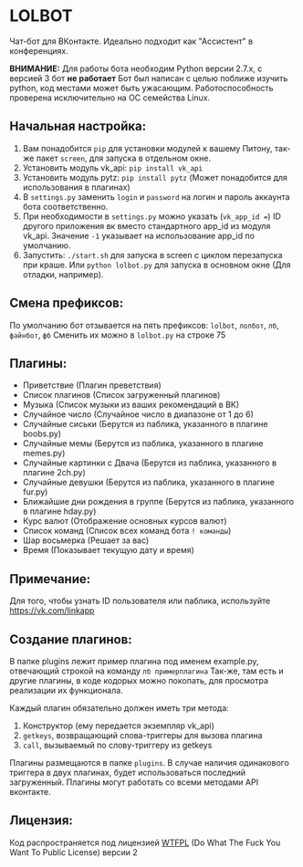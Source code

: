 LOLBOT
========

Чат-бот для ВКонтакте.
Идеально подходит как "Ассистент" в конференциях.

**ВНИМАНИЕ:**
Для работы бота необходим Python версии 2.7.x, с версией 3 бот **не работает**
Бот был написан с целью поближе изучить python, код местами может быть ужасающим.
Работоспособность проверена исключительно на ОС семейства Linux.

## Начальная настройка:
1. Вам понадобится `pip` для установки модулей к вашему Питону, так-же пакет `screen`, для запуска в отдельном окне.
2. Установить модуль vk_api: `pip install vk_api`
3. Установить модуль pytz: `pip install pytz` (Может понадобится для использования в плагинах)
4. В `settings.py` заменить `login` и `password` на логин и пароль аккаунта бота соответственно. 
5. При необходимости в `settings.py` можно указать (`vk_app_id =`) ID другого приложения вк вместо стандартного app_id из модуля vk_api. 
Значение `-1` указывает на использование app_id по умолчанию.
6. Запустить: `./start.sh` для запуска в screen с циклом перезапуска при краше. 
   Или `python lolbot.py` для запуска в основном окне (Для отладки, например).

## Смена префиксов:
По умолчанию бот отзывается на пять префиксов: `lolbot`, `лолбот`, `лб`, `файнбот`, `фб`
Сменить их можно в `lolbot.py` на строке 75

## Плагины:
* Приветствие (Плагин преветствия)
* Список плагинов (Список загруженный плагинов)
* Музыка (Список музыки из ваших рекомендаций в ВК)
* Случайное число (Случайное число в диапазоне от 1 до 6)
* Случайные сиськи (Берутся из паблика, указанного в плагине boobs.py)
* Случайные мемы (Берутся из паблика, указанного в плагине memes.py)
* Случайные картинки с Двача (Берутся из паблика, указанного в плагине 2ch.py)
* Случайные девушки (Берутся из паблика, указанного в плагине fur.py)
* Ближайшие дни рождения в группе (Берутся из паблика, указанного в плагине hday.py)
* Курс валют (Отображение основных курсов валют)
* Список команд (Список всех команд бота `! команды`)
* Шар восьмерка (Решает за вас)
* Время (Показывает текущую дату и время)

## Примечание:
Для того, чтобы узнать ID пользователя или паблика, используйте https://vk.com/linkapp

## Создание плагинов:
В папке plugins лежит пример плагина под именем example.py, отвечающий строкой на команду `лб примерплагина`
Так-же, там есть и другие плагины, в коде кодорых можно покопать, для просмотра реализации их функционала.

Каждый плагин обязательно должен иметь три метода:
1. Конструктор (ему передается экземпляр vk_api)
2. `getkeys`, возвращающий слова-триггеры для вызова плагина
3. `call`, вызываемый по слову-триггеру из getkeys

Плагины размещаются в папке `plugins`. В случае наличия одинакового триггера в двух плагинах, будет использоваться последний загруженный.
Плагины могут работать со всеми методами API вконтакте.

## Лицензия:
Код распространяется под лицензией [WTFPL](https://ru.wikipedia.org/wiki/WTFPL) (Do What The Fuck You Want To Public License) версии 2
